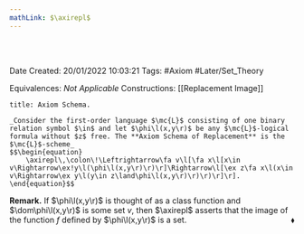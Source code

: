 ```yaml
---
mathLink: $\axirepl$
---
```


<br />
<br />

Date Created: 20/01/2022 10:03:21
Tags: #Axiom #Later/Set_Theory

Equivalences: _Not Applicable_
Constructions: [[Replacement Image]]

``` ad-Axiom
title: Axiom Schema.

_Consider the first-order language $\mc{L}$ consisting of one binary relation symbol $\in$ and let $\phi\l(x,y\r)$ be any $\mc{L}$-logical formula without $z$ free. The **Axiom Schema of Replacement** is the $\mc{L}$-scheme_
$$\begin{equation}
    \axirepl\,\colon\!\Leftrightarrow\fa v\l[\fa x\l[x\in v\Rightarrow\ex!y\l(\phi\l(x,y\r)\r)\r]\Rightarrow\l[\ex z\fa x\l(x\in v\Rightarrow\ex y\l(y\in z\land\phi\l(x,y\r)\r)\r)\r]\r].
\end{equation}$$

```

**Remark.** If $\phi\l(x,y\r)$ is thought of as a class function and $\dom\phi\l(x,y\r)$ is some set $v$, then $\axirepl$ asserts that the image of the function $f$ defined by $\phi\l(x,y\r)$ is a set.<span style="float:right;">$\blacklozenge$</span>
